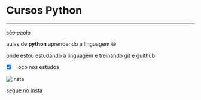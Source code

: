 # Cursos Python
***
~~são paolo~~

 aulas de **python** aprendendo a linguagem  😃

onde estou estudando a linguagém e treinando git e guithub
- [x] Foco nos estudos

![insta](https://user-images.githubusercontent.com/104647111/166445528-6cc01708-eef7-418d-8a83-84e18f4ef6fe.jpeg)

[segue no insta](https://www.instagram.com/xandyreinaldo/)
